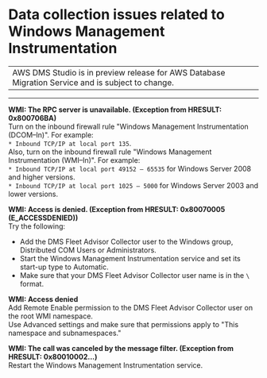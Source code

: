 # Data collection issues related to Windows Management Instrumentation<a name="CHAP_DMSStudio.Troubleshooting.WMI"></a>


|  | 
| --- |
| AWS DMS Studio is in preview release for AWS Database Migration Service and is subject to change\. | 

****  

**WMI: The RPC server is unavailable\. \(Exception from HRESULT: 0x800706BA\)**  
Turn on the inbound firewall rule "Windows Management Instrumentation \(DCOM–In\)"\. For example:   
 `* Inbound TCP/IP at local port 135`\.  
Also, turn on the inbound firewall rule "Windows Management Instrumentation \(WMI–In\)"\. For example:  
 `* Inbound TCP/IP at local port 49152 – 65535` for Windows Server 2008 and higher versions\.  
 `* Inbound TCP/IP at local port 1025 – 5000` for Windows Server 2003 and lower versions\.

**WMI: Access is denied\. \(Exception from HRESULT: 0x80070005 \(E\_ACCESSDENIED\)\)**  
Try the following:  
+ Add the DMS Fleet Advisor Collector user to the Windows group, Distributed COM Users or Administrators\.
+ Start the Windows Management Instrumentation service and set its start\-up type to Automatic\.
+ Make sure that your DMS Fleet Advisor Collector user name is in the `\` format\. 

**WMI: Access denied**  
Add Remote Enable permission to the DMS Fleet Advisor Collector user on the root WMI namespace\.  
Use Advanced settings and make sure that permissions apply to "This namespace and subnamespaces\."

**WMI: The call was canceled by the message filter\. \(Exception from HRESULT: 0x80010002\.\.\.\)**  
Restart the Windows Management Instrumentation service\.